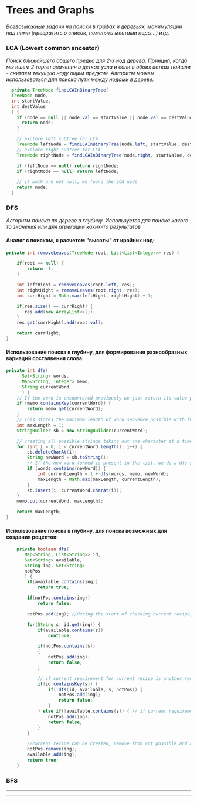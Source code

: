 # Trees and Graphs
*Всевозможные задачи на поиски в графах и деревьях, манимуляции над ними (превратить в список, поменять местами ноды...) итд.*

### LCA (Lowest common ancestor)
*Поиск ближайшего общего предка для 2-х нод дерева. Принцип, когда мы ищем 2 таргет значения в детках узла и если в обоих ветках найшли - считаем текущую ноду ощим предком. Алгоритм можем использоваться для поиска пути между нодами в дереве.*
```java
  private TreeNode findLCAInBinaryTree(
  TreeNode node,
  int startValue,
  int destValue
  ) {
    if (node == null || node.val == startValue || node.val == destValue) {
      return node;
    }

    // explore left subtree for LCA
    TreeNode leftNode = findLCAInBinaryTree(node.left, startValue, destValue);
    // explore right subtree for LCA
    TreeNode rightNode = findLCAInBinaryTree(node.right, startValue, destValue);

    if (leftNode == null) return rightNode;
    if (rightNode == null) return leftNode;

    // if both are not null, we found the LCA node
    return node;
  }
```


### DFS
*Алгоритм поиска по дереве в глубину. Используется для поиска какого-то значения или для агрегации каких-то результатов*

#### Аналог с поиском, с расчетом "высоты" от крайних нод:
```java
private int removeLeaves(TreeNode root, List<List<Integer>> res) {

    if(root == null) {
        return -1;
    }

    int leftHight = removeLeaves(root.left, res);
    int rightHight = removeLeaves(root.right, res);
    int currHight = Math.max(leftHight, rightHight) + 1;

    if(res.size() == currHight) {
       res.add(new ArrayList<>());
    }
    res.get(currHight).add(root.val);

    return currHight;
}
```

#### Использование поиска в глубину, для формирования разнообразных вариаций состалвения слова:
```java
private int dfs(
      Set<String> words,
      Map<String, Integer> memo,
      String currentWord
      ) {
    // If the word is encountered previously we just return its value present in the map (memoization).
    if (memo.containsKey(currentWord)) {
        return memo.get(currentWord);
    }
    // This stores the maximum length of word sequence possible with the 'currentWord' as the
    int maxLength = 1;
    StringBuilder sb = new StringBuilder(currentWord);

    // creating all possible strings taking out one character at a time from the `currentWord`
    for (int i = 0; i < currentWord.length(); i++) {
        sb.deleteCharAt(i);
        String newWord = sb.toString();
        // If the new word formed is present in the list, we do a dfs search with this newWord.
        if (words.contains(newWord)) {
            int currentLength = 1 + dfs(words, memo, newWord);
            maxLength = Math.max(maxLength, currentLength);
        }
        sb.insert(i, currentWord.charAt(i));
    }
    memo.put(currentWord, maxLength);

    return maxLength;
}
```

#### Использование поиска в глубину, для поиска возможных для создания рецептов:
```java
    private boolean dfs(
       Map<String, List<String>> id,
       Set<String> available,
       String ing, Set<String>
       notPos
       ) {
        if(available.contains(ing))
            return true;

        if(notPos.contains(ing))
            return false;

        notPos.add(ing); //during the start of checking current recipe, assume current recipe can not be created, helps to check cyclic dependency

        for(String s: id.get(ing)) {
            if(available.contains(s))
                continue;

            if(notPos.contains(s))
            {
                notPos.add(ing);
                return false;
            }

            // if current requirement for current recipe is another recipe
            if(id.containsKey(s)) {
                if(!dfs(id, available, s, notPos)) {
                    notPos.add(ing);
                    return false;
                }
            } else if(!available.contains(s)) { // if current requirement is not a recipe, it should be an ingredient hence should be in available, but its not
                notPos.add(ing);
                return false;
            }
        }

        //current recipe can be created, remove from not possible and add to available
        notPos.remove(ing);
        available.add(ing);
        return true;
    }
```

### BFS
------------
------------

